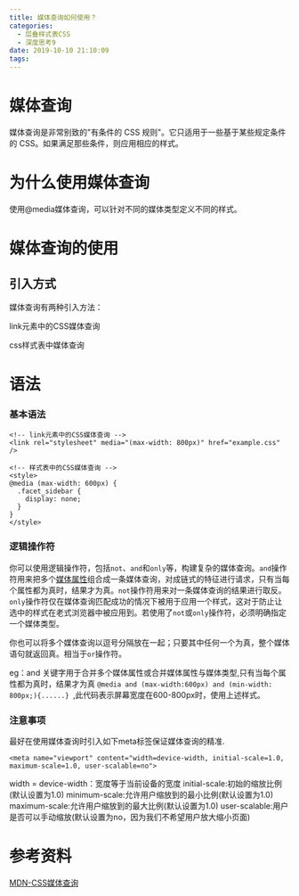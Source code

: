 ```yaml
---
title: 媒体查询如何使用？
categories:
  - 层叠样式表CSS
  - 深度思考9
date: 2019-10-10 21:10:09
tags:
---
```


# 媒体查询

媒体查询是非常别致的"有条件的 CSS 规则"。它只适用于一些基于某些规定条件的 CSS。如果满足那些条件，则应用相应的样式。 

# 为什么使用媒体查询

使用@media媒体查询，可以针对不同的媒体类型定义不同的样式。

# 媒体查询的使用

## 引入方式

 媒体查询有两种引入方法：

link元素中的CSS媒体查询 

css样式表中媒体查询 

# 语法

### 基本语法

```
<!-- link元素中的CSS媒体查询 -->
<link rel="stylesheet" media="(max-width: 800px)" href="example.css" />

<!-- 样式表中的CSS媒体查询 -->
<style>
@media (max-width: 600px) {
  .facet_sidebar {
    display: none;
  }
}
</style>
```

### 逻辑操作符

你可以使用逻辑操作符，包括`not`、`and`和`only`等，构建复杂的媒体查询。`and`操作符用来把多个[媒体属性](https://developer.mozilla.org/zh-CN/docs/Web/Guide/CSS/Media_queries#Media_features)组合成一条媒体查询，对成链式的特征进行请求，只有当每个属性都为真时，结果才为真。`not`操作符用来对一条媒体查询的结果进行取反。`only`操作符仅在媒体查询匹配成功的情况下被用于应用一个样式，这对于防止让选中的样式在老式浏览器中被应用到。若使用了`not`或`only`操作符，必须明确指定一个媒体类型。

你也可以将多个媒体查询以逗号分隔放在一起；只要其中任何一个为真，整个媒体语句就返回真。相当于`or`操作符。



eg：and 关键字用于合并多个媒体属性或合并媒体属性与媒体类型,只有当每个属性都为真时，结果才为真  `@media and (max-width:600px) and (min-width: 800px;){......} `,此代码表示屏幕宽度在600-800px时，使用上述样式。

### 注意事项

最好在使用媒体查询时引入如下meta标签保证媒体查询的精准.

`<meta name="viewport" content="width=device-width, initial-scale=1.0, maximum-scale=1.0, user-scalable=no"> `

width = device-width：宽度等于当前设备的宽度
initial-scale:初始的缩放比例(默认设置为1.0)
minimum-scale:允许用户缩放到的最小比例(默认设置为1.0)
maximum-scale:允许用户缩放到的最大比例(默认设置为1.0)
user-scalable:用户是否可以手动缩放(默认设置为no，因为我们不希望用户放大缩小页面)


# 参考资料

[MDN-CSS媒体查询](https://developer.mozilla.org/zh-CN/docs/Web/Guide/CSS/Media_queries)